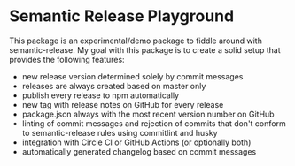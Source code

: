 # Semantic Release Playground

This package is an experimental/demo package to fiddle around with semantic-release. My goal with this package is to create a solid setup that provides the following features:

-   new release version determined solely by commit messages
-   releases are always created based on master only
-   publish every release to npm automatically
-   new tag with release notes on GitHub for every release
-   package.json always with the most recent version number on GitHub
-   linting of commit messages and rejection of commits that don't conform to semantic-release rules using commitlint and husky
-   integration with Circle CI or GitHub Actions (or optionally both)
-   automatically generated changelog based on commit messages
